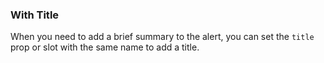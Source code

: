 ### With Title

When you need to add a brief summary to the alert, you can set the `title` prop or slot with the same name to add a title.
